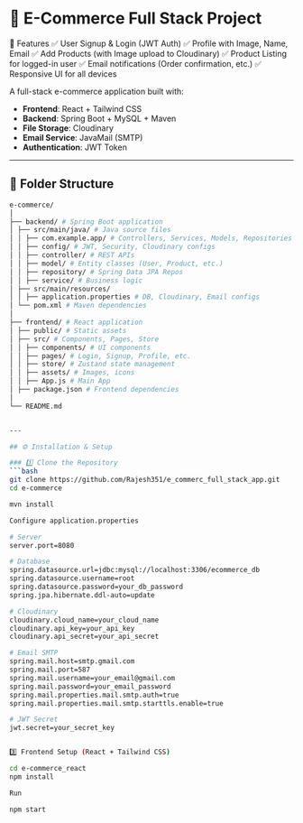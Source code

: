 # 🛒 E-Commerce Full Stack Project
🚀 Features
✅ User Signup & Login (JWT Auth)
✅ Profile with Image, Name, Email
✅ Add Products (with Image upload to Cloudinary)
✅ Product Listing for logged-in user
✅ Email notifications (Order confirmation, etc.)
✅ Responsive UI for all devices

A full-stack e-commerce application built with:
- **Frontend**: React + Tailwind CSS
- **Backend**: Spring Boot + MySQL + Maven
- **File Storage**: Cloudinary
- **Email Service**: JavaMail (SMTP)
- **Authentication**: JWT Token

---

## 📂 Folder Structure
```bash
e-commerce/
│
├── backend/ # Spring Boot application
│ ├── src/main/java/ # Java source files
│ │ ├── com.example.app/ # Controllers, Services, Models, Repositories
│ │ ├── config/ # JWT, Security, Cloudinary configs
│ │ ├── controller/ # REST APIs
│ │ ├── model/ # Entity classes (User, Product, etc.)
│ │ ├── repository/ # Spring Data JPA Repos
│ │ ├── service/ # Business logic
│ ├── src/main/resources/
│ │ ├── application.properties # DB, Cloudinary, Email configs
│ └── pom.xml # Maven dependencies
│
├── frontend/ # React application
│ ├── public/ # Static assets
│ ├── src/ # Components, Pages, Store
│ │ ├── components/ # UI components
│ │ ├── pages/ # Login, Signup, Profile, etc.
│ │ ├── store/ # Zustand state management
│ │ ├── assets/ # Images, icons
│ │ ├── App.js # Main App
│ ├── package.json # Frontend dependencies
│
└── README.md


---

## ⚙️ Installation & Setup

### 1️⃣ Clone the Repository
```bash
git clone https://github.com/Rajesh351/e_commerc_full_stack_app.git
cd e-commerce

mvn install

Configure application.properties

# Server
server.port=8080

# Database
spring.datasource.url=jdbc:mysql://localhost:3306/ecommerce_db
spring.datasource.username=root
spring.datasource.password=your_db_password
spring.jpa.hibernate.ddl-auto=update

# Cloudinary
cloudinary.cloud_name=your_cloud_name
cloudinary.api_key=your_api_key
cloudinary.api_secret=your_api_secret

# Email SMTP
spring.mail.host=smtp.gmail.com
spring.mail.port=587
spring.mail.username=your_email@gmail.com
spring.mail.password=your_email_password
spring.mail.properties.mail.smtp.auth=true
spring.mail.properties.mail.smtp.starttls.enable=true

# JWT Secret
jwt.secret=your_secret_key


3️⃣ Frontend Setup (React + Tailwind CSS)

cd e-commerce_react
npm install

Run

npm start

